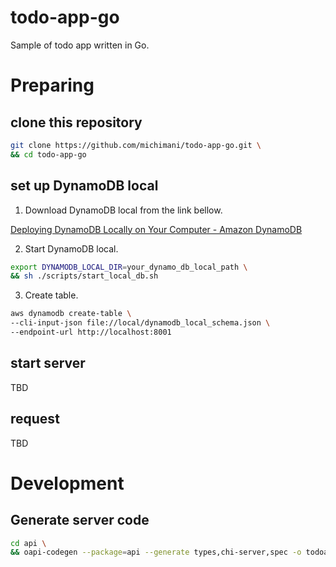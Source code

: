 todo-app-go
===
Sample of todo app written in Go.


# Preparing

## clone this repository

```bash
git clone https://github.com/michimani/todo-app-go.git \
&& cd todo-app-go
```

## set up DynamoDB local

1. Download DynamoDB local from the link bellow.

  [Deploying DynamoDB Locally on Your Computer - Amazon DynamoDB](https://docs.aws.amazon.com/amazondynamodb/latest/developerguide/DynamoDBLocal.DownloadingAndRunning.html)

2. Start DynamoDB local.

  ```bash
  export DYNAMODB_LOCAL_DIR=your_dynamo_db_local_path \
  && sh ./scripts/start_local_db.sh
  ```

3. Create table.

```bash
aws dynamodb create-table \
--cli-input-json file://local/dynamodb_local_schema.json \
--endpoint-url http://localhost:8001
```

## start server

TBD

## request

TBD

# Development

## Generate server code

```bash
cd api \
&& oapi-codegen --package=api --generate types,chi-server,spec -o todoapp.gen.go  ../spec.yaml
```
